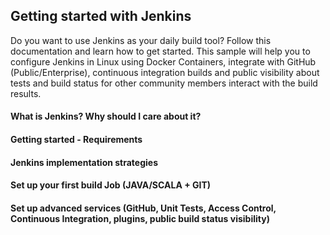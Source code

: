 ## Getting started with Jenkins
Do you want to use Jenkins as your daily build tool? Follow this documentation and learn how to get started. This sample will help you to configure Jenkins in Linux using Docker Containers, integrate with GitHub (Public/Enterprise), continuous integration builds and public visibility about tests and build status for other community members interact with the build results.

#### What is Jenkins? Why should I care about it?

#### Getting started - Requirements

#### Jenkins implementation strategies

#### Set up your first build Job (JAVA/SCALA + GIT)

#### Set up advanced services (GitHub, Unit Tests, Access Control, Continuous Integration, plugins, public build status visibility)
